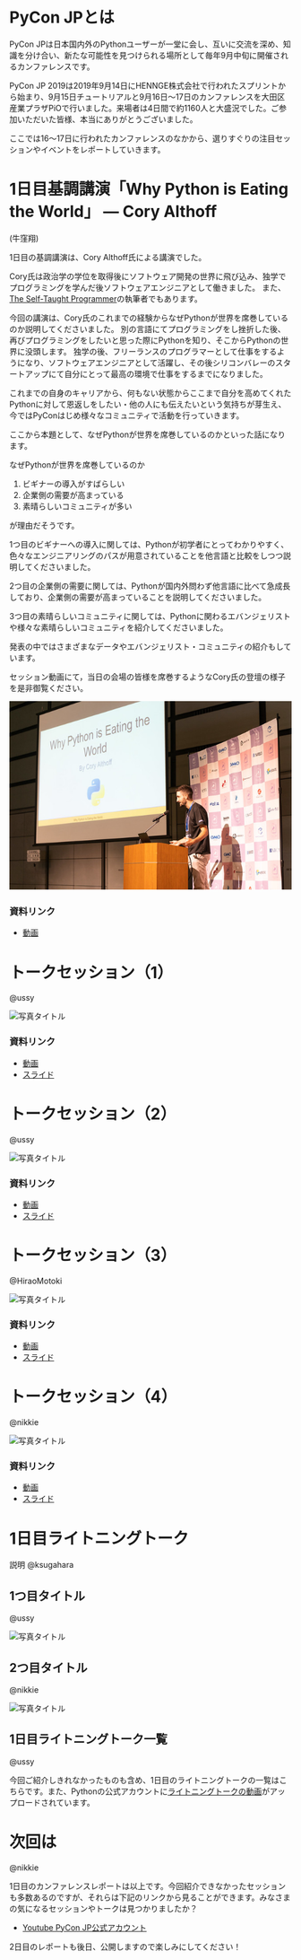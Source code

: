 # PyCon JPとは

PyCon JPは日本国内外のPythonユーザーが一堂に会し、互いに交流を深め、知識を分け合い、新たな可能性を見つけられる場所として毎年9月中旬に開催されるカンファレンスです。

PyCon JP 2019は2019年9月14日にHENNGE株式会社で行われたスプリントから始まり、9月15日チュートリアルと9月16日〜17日のカンファレンスを大田区産業プラザPiOで行いました。来場者は4日間で約1160人と大盛況でした。ご参加いただいた皆様、本当にありがとうございました。

ここでは16〜17日に行われたカンファレンスのなかから、選りすぐりの注目セッションやイベントをレポートしていきます。

# 1日目基調講演「Why Python is Eating the World」 ― Cory Althoff

(牛窪翔)

1日目の基調講演は、Cory Althoff氏による講演でした。

Cory氏は政治学の学位を取得後にソフトウェア開発の世界に飛び込み、独学でプログラミングを学んだ後ソフトウェアエンジニアとして働きました。
また、[The Self-Taught Programmer](https://www.theselftaughtprogrammer.io/optin)の執筆者でもあります。

今回の講演は、Cory氏のこれまでの経験からなぜPythonが世界を席巻しているのか説明してくださいました。
別の言語にてプログラミングをし挫折した後、再びプログラミングをしたいと思った際にPythonを知り、そこからPythonの世界に没頭します。
独学の後、フリーランスのプログラマーとして仕事をするようになり、ソフトウェアエンジニアとして活躍し、その後シリコンバレーのスタートアップにて自分にとって最高の環境で仕事をするまでになりました。

これまでの自身のキャリアから、何もない状態からここまで自分を高めてくれたPythonに対して恩返しをしたい・他の人にも伝えたいという気持ちが芽生え、今ではPyConはじめ様々なコミュニティで活動を行っていきます。

ここから本題として、なぜPythonが世界を席巻しているのかといった話になります。

なぜPythonが世界を席巻しているのか

1. ビギナーの導入がすばらしい
2. 企業側の需要が高まっている
3. 素晴らしいコミュニティが多い

が理由だそうです。

1つ目のビギナーへの導入に関しては、Pythonが初学者にとってわかりやすく、色々なエンジニアリングのパスが用意されていることを他言語と比較をしつつ説明してくださいました。

2つ目の企業側の需要に関しては、Pythonが国内外問わず他言語に比べて急成長しており、企業側の需要が高まっていることを説明してくださいました。

3つ目の素晴らしいコミュニティに関しては、Pythonに関わるエバンジェリストや様々な素晴らしいコミュニティを紹介してくださいました。

発表の中ではさまざまなデータやエバンジェリスト・コミュニティの紹介もしています。

セッション動画にて，当日の会場の皆様を席巻するようなCory氏の登壇の様子を是非御覧ください。

![当日登壇しているCory氏](./_static/cory.jpg)

### 資料リンク

* [動画](https://www.youtube.com/watch?v=Bcxz-jXMLZk)

# トークセッション（1）

@ussy

![写真タイトル](./_static/hogehuga.jpg)

### 資料リンク

* [動画]()
* [スライド]()

# トークセッション（2）

@ussy

![写真タイトル](./_static/hogehuga.jpg)

### 資料リンク

* [動画]()
* [スライド]()

# トークセッション（3）

@HiraoMotoki

![写真タイトル](./_static/hogehuga.jpg)

### 資料リンク

* [動画]()
* [スライド]()


# トークセッション（4）

@nikkie

![写真タイトル](./_static/hogehuga.jpg)

### 資料リンク

* [動画]()
* [スライド]()

# 1日目ライトニングトーク

説明 @ksugahara

## 1つ目タイトル

@ussy

![写真タイトル](./_static/hogehuga.jpg)


## 2つ目タイトル

@nikkie

![写真タイトル](./_static/hogehuga.jpg)


## 1日目ライトニングトーク一覧

@ussy

今回ご紹介しきれなかったものも含め、1日目のライトニングトークの一覧はこちらです。また、Pythonの公式アカウントに[ライトニングトークの動画]()がアップロードされています。



# 次回は

@nikkie

1日目のカンファレンスレポートは以上です。今回紹介できなかったセッションも多数あるのですが、それらは下記のリンクから見ることができます。みなさまの気になるセッションやトークは見つかりましたか？

* [Youtube PyCon JP公式アカウント](https://www.youtube.com/channel/UCxNoKygeZIE1AwZ_NdUCkhQ)

2日目のレポートも後日、公開しますので楽しみにしてください！
